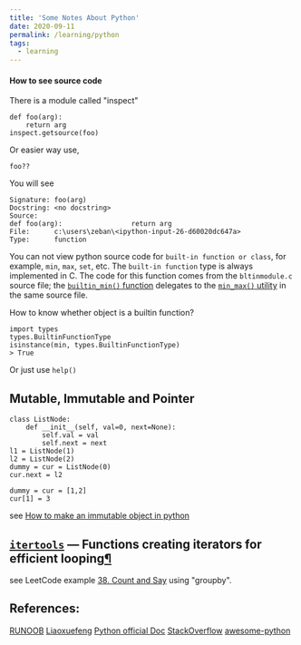 ```yaml
---
title: 'Some Notes About Python'
date: 2020-09-11
permalink: /learning/python
tags:
  - learning
---
```


#### How to see source code
There is a module called "inspect"
```
def foo(arg):             
    return arg
inspect.getsource(foo)
```
Or easier way use,
```
foo??
```
You will see
```
Signature: foo(arg)
Docstring: <no docstring>
Source:   
def foo(arg):                 return arg
File:      c:\users\zeban\<ipython-input-26-d60020dc647a>
Type:      function
```
You can not view python source code for `built-in function or class`, for example, `min`, `max`, `set`, etc.
The `built-in function` type is always implemented in C.
The code for this function comes from the `bltinmodule.c` source file; the [`builtin_min()`  function](http://hg.python.org/cpython/file/cd95f1276360/Python/bltinmodule.c#l1448) delegates to the [`min_max()`  utility](http://hg.python.org/cpython/file/cd95f1276360/Python/bltinmodule.c#l1345) in the same source file.

How to know whether object is a builtin function?
```
import types
types.BuiltinFunctionType
isinstance(min, types.BuiltinFunctionType)
> True
```
Or just use `help()`

## Mutable, Immutable and Pointer
```
class ListNode:
    def __init__(self, val=0, next=None):
        self.val = val
        self.next = next
l1 = ListNode(1)
l2 = ListNode(2)
dummy = cur = ListNode(0)
cur.next = l2

dummy = cur = [1,2]
cur[1] = 3
```
see [How to make an immutable object in python](https://stackoverflow.com/questions/4828080/how-to-make-an-immutable-object-in-python)

##  [`itertools`](https://docs.python.org/3/library/itertools.html#module-itertools "itertools: Functions creating iterators for efficient looping.")  — Functions creating iterators for efficient looping[¶](https://docs.python.org/3/library/itertools.html#module-itertools "Permalink to this headline")
see LeetCode example [38. Count and Say](https://leetcode.com/problems/count-and-say/discuss/15999/4-5-lines-Python-solutions) using "groupby".



## References:
[RUNOOB](https://www.runoob.com/python3/python3-tutorial.html)
[Liaoxuefeng](https://www.liaoxuefeng.com/wiki/1016959663602400)
[Python official Doc](https://docs.python.org/zh-cn/3/tutorial/index.html)
[StackOverflow](https://stackoverflow.com/)
[awesome-python](https://awesome-python.com/)
